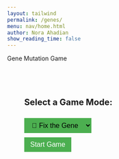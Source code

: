 ```yaml
---
layout: tailwind
permalink: /genes/
menu: nav/home.html
author: Nora Ahadian
show_reading_time: false
---
```


<style>
  body {
  background-image: url('{{site.baseurl}}/images/dnacircle.png');
  background-repeat: no-repeat;
  background-position: center calc(50% + 20px); /* shift upward by 100px */
  background-size: 700px;
}
body.no-bg {
  background-image: none;
}
  .sequence-box {
    display: flex;
    gap: 6px;
    padding: 12px;
    border: 1px solid #ccc;
    background: #f9f9f9;
    font-family: monospace;
    font-size: 22px;
    margin-top: 10px;
    min-height: 40px;
    flex-wrap: wrap;
  }

  .genes-page .base {
    cursor: move;
    padding: 4px 10px;
    border: 1px solid #999;
    border-radius: 4px;
    background: #fff;
  }

  .genes-page .A { color: #e74c3c; }
  .genes-page .T { color: #2980b9; }
  .genes-page .C { color: #27ae60; }
  .genes-page .G { color: #f39c12; }

  .genes-page button,
  .genes-page select {
    margin-top: 10px;
    padding: 8px 14px;
    background: #4CAF50;
    color: white;
    border: none;
    font-size: 16px;
    cursor: pointer;
    margin-right: 8px;
  }

  .genes-page button:hover {
    background-color: #45a049;
  }

  .genes-page select {
    color: black;
  }

  .genes-page #mutation-type,
  .genes-page #mutation-effect {
    margin-top: 18px;
    font-weight: bold;
    font-size: 18px;
  }

  .genes-page .hidden {
    display: none;
  }

  .genes-page .progress-container {
    width: 100%;
    background-color: #e0e0e0;
    border-radius: 4px;
    margin-top: 10px;
    height: 20px;
    overflow: hidden;
  }

  .genes-page .progress-bar {
    height: 100%;
    width: 0%;
    background-color: #4CAF50;
    text-align: center;
    color: white;
    line-height: 20px;
    font-size: 12px;
  }

  .genes-page #move-counter {
    font-weight: bold;
    margin-top: 10px;
  }

  .genes-page #you-won-message {
    font-size: 20px;
    color: green;
    font-weight: bold;
    margin-top: 12px;
  }
  .mode-bg {
    background-image: url('images/DnaCircle.png');
    background-size: cover;
    background-repeat: no-repeat;
    background-position: center;
    padding: 40px;
    border-radius: 12px;
}
</style>

<div class="genes-page">

Gene Mutation Game

<!-- Game Mode Selector -->
<div id="mode-select" class="mode-bg" style="margin-bottom: 20px;">
  <h2 style="font-size: 20px; font-weight: bold;">Select a Game Mode:</h2>
  <select id="mode" onchange="handleModeChange()" style="font-size: 16px; margin-top: 8px;">
    <option value="fix">🧩 Fix the Gene</option>
    <option value="sandbox">🧪 Sandbox</option>
  </select>
  <br>
  <button onclick="startGame()" style="margin-top: 10px;">Start Game</button>
</div>

<!-- Difficulty Level Selector (hidden by default) -->
<div id="difficulty-container" class="hidden">
  <h2 style="font-size: 18px; font-weight: bold;">Select Difficulty:</h2>
  <select id="difficulty" style="font-size: 16px; margin-bottom: 10px;">
    <option value="easy">Easy (4 bases)</option>
    <option value="medium" selected>Medium (8 bases)</option>
    <option value="hard">Hard (12 bases)</option>
  </select>
</div>

<!-- Shared Gene Selection -->
<div id="game-ui" class="hidden">
  <label for="gene-select">Select a gene:</label>
  <select id="gene-select">
    <option value="random">Random</option>
  </select>
  <button onclick="loadSelectedGene()">Load Gene</button>

  <p id="gene-name">Gene: ...</p>
  <p id="condition-name">Condition: ...</p>

  <div id="dna-sequence" class="sequence-box"></div>

  <!-- Fix the Gene Mode UI -->
  <div id="fix-tools" class="hidden">
    <div class="progress-container">
      <div class="progress-bar" id="progress-bar">0%</div>
    </div>
    <div id="move-counter">Moves: 0</div>
    <p id="you-won-message"></p>
  </div>

  <!-- Sandbox Mode UI -->
  <div id="sandbox-tools" class="hidden" style="margin-top: 12px;">
    <select id="mutation-action">
      <option value="substitute">Substitution</option>
      <option value="insert">Insertion</option>
      <option value="delete">Deletion</option>
    </select>
    <input type="text" id="base-input" maxlength="1" placeholder="Base (A/T/C/G)" />
    <button onclick="applyMutation()">Apply Mutation</button>
  </div>

  <p id="mutation-effect"></p>
</div>

<!-- Scramble popup (for Fix mode only) -->
<div id="scramble-popup" style="
  position: fixed;
  top: 0; left: 0; right: 0; bottom: 0;
  background: rgba(0,0,0,0.8);
  color: white;
  font-size: 24px;
  display: none;
  justify-content: center;
  align-items: center;
  z-index: 100;
  flex-direction: column;
">
  <p>Randomizing sequence…</p>
</div>

</div>

<script>
const BACKEND_URL = "http://127.0.0.1:8504/api";
let currentGene = "";
let currentCondition = "";
let correctSequence = "";
let currentSequence = "";
let moveCount = 0;
let mode = "sandbox";
function handleModeChange() {
  const selected = document.getElementById("mode").value;
  if (selected === "fix") {
    document.getElementById("fix-tools").classList.remove("hidden");
    document.getElementById("sandbox-tools").classList.add("hidden");
    document.getElementById("difficulty-container").classList.remove("hidden");
  } else {
    document.getElementById("fix-tools").classList.add("hidden");
    document.getElementById("sandbox-tools").classList.remove("hidden");
    document.getElementById("difficulty-container").classList.add("hidden");
  }
}
function startGame() {
  mode = document.getElementById("mode").value;
  document.getElementById("mode-select").classList.add("hidden");
  document.getElementById("game-ui").classList.remove("hidden");
  document.body.classList.add("no-bg"); 
  handleModeChange();
  populateGeneList();
}

async function populateGeneList() {
  try {
    const res = await fetch(`${BACKEND_URL}/gene-list`);
    const data = await res.json();
    const select = document.getElementById("gene-select");
    select.innerHTML = `<option value="random">Random</option>`;
    data.genes.forEach(gene => {
      const opt = document.createElement("option");
      opt.value = gene;
      opt.textContent = gene;
      select.appendChild(opt);
    });
  } catch (err) {
    console.error("Failed to load gene list:", err);
  }
}
function scrambleSequence(seq) {
  const arr = seq.split('');
  for (let i = arr.length - 1; i > 0; i--) {
    const j = Math.floor(Math.random() * (i + 1));
    [arr[i], arr[j]] = [arr[j], arr[i]];
  }
  return arr.join('');
}
function loadSelectedGene() {
  const selected = document.getElementById("gene-select").value;
  const difficulty = document.getElementById("difficulty").value;
  const lengthMap = { easy: 4, medium: 8, hard: 12 };
  const desiredLength = lengthMap[difficulty];
  fetch(`${BACKEND_URL}/choose-gene?name=${selected}&length=${desiredLength}`)
    .then(res => res.json())
    .then(data => {
      currentGene = data.gene;
      currentCondition = data.condition;
      correctSequence = data.sequence;
      moveCount = 0;
      document.getElementById("you-won-message").textContent = "";
      document.getElementById("gene-name").textContent = `Gene: ${currentGene}`;
      document.getElementById("condition-name").textContent = `Condition: ${currentCondition}`;
      document.getElementById("mutation-effect").textContent = "";
      document.getElementById("move-counter").textContent = `Moves: 0`;
      if (mode === "fix") {
        document.getElementById("scramble-popup").style.display = "flex";
        let scrambled = correctSequence;
        let attempts = 0;
        while (similarity(scrambled, correctSequence) >= 0.5 && attempts < 100) {
          scrambled = scrambleSequence(correctSequence);
          attempts++;
        }
        currentSequence = scrambled;
        setTimeout(() => {
          renderSequence(currentSequence);
          document.getElementById("scramble-popup").style.display = "none";
          updateProgress();
        }, 1200);
      } else {
        currentSequence = correctSequence;
        renderSequence(currentSequence);
      }
      updateProgress();
    });
}
function similarity(seq1, seq2) {
  let correct = 0;
  for (let i = 0; i < seq1.length; i++) {
    if (seq1[i] === seq2[i]) correct++;
  }
  return correct / seq1.length;
}
function renderSequence(sequence) {
  const box = document.getElementById("dna-sequence");
  box.innerHTML = "";
  for (let i = 0; i < sequence.length; i++) {
    const span = document.createElement("span");
    span.textContent = sequence[i];
    span.className = `base ${sequence[i]}`;
    span.setAttribute("draggable", "true");
    span.dataset.index = i;
    span.ondragstart = e => {
      e.dataTransfer.setData("text/plain", e.target.dataset.index);
    };
    span.ondragover = e => e.preventDefault();
    span.ondrop = e => {
      e.preventDefault();
      const fromIndex = parseInt(e.dataTransfer.getData("text/plain"));
      const toIndex = parseInt(e.target.dataset.index);
      swapBases(fromIndex, toIndex);
    };
    box.appendChild(span);
  }
}
function swapBases(fromIndex, toIndex) {
  let arr = currentSequence.split('');
  [arr[fromIndex], arr[toIndex]] = [arr[toIndex], arr[fromIndex]];
  currentSequence = arr.join('');
  if (mode === "fix") {
    moveCount++;
    document.getElementById("move-counter").textContent = `Moves: ${moveCount}`;
    updateProgress();
  }
  renderSequence(currentSequence);
}
function applyMutation() {
  const action = document.getElementById("mutation-action").value;
  const base = document.getElementById("base-input").value.toUpperCase();
  const bases = currentSequence.split("");
  if (!["A", "T", "C", "G"].includes(base) && action !== "delete") {
    alert("Please enter a valid base (A, T, C, G)");
    return;
  }
  if (action === "substitute") {
    bases[0] = base;
    showEffect("Substitution changes one base and can alter a protein, or sometimes do nothing (silent).");
  } else if (action === "insert") {
    bases.splice(0, 0, base);
    showEffect("Insertion can cause a frameshift, altering the entire protein downstream.");
  } else if (action === "delete") {
    bases.splice(0, 1);
    showEffect("Deletion removes a base, often causing a frameshift mutation.");
  }
  currentSequence = bases.join("").substring(0, 12);
  renderSequence(currentSequence);
}
function updateProgress() {
  if (mode !== "fix") return;
  let correct = 0;
  for (let i = 0; i < correctSequence.length; i++) {
    if (currentSequence[i] === correctSequence[i]) correct++;
  }
  const percent = Math.floor((correct / correctSequence.length) * 100);
  const bar = document.getElementById("progress-bar");
  bar.style.width = percent + "%";
  bar.textContent = `${percent}%`;
  if (percent === 100) {
    document.getElementById("you-won-message").textContent = "🎉 You fixed the gene!";
  }
}
function showEffect(text) {
  document.getElementById("mutation-effect").textContent = `Effect: ${text}`;
}
</script>